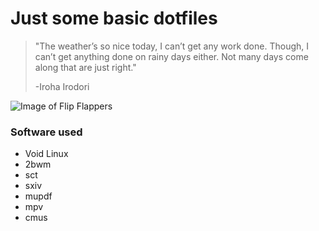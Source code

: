# Just some basic dotfiles

> "The weather’s so nice today, I can’t get any work done. Though, I can’t get anything done on rainy days either. Not many days come along that are just right."
> 
> -Iroha Irodori

![Image of Flip Flappers](https://www.wykop.pl/cdn/c3201142/comment_XjSYzLnwLXfKlqUYs9BzegLYKqhWyXq9.jpg)

### Software used
* Void Linux
* 2bwm
* sct
* sxiv
* mupdf
* mpv
* cmus

